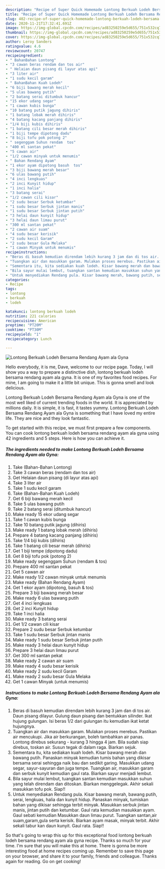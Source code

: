 ```yaml
---
description: "Recipe of Super Quick Homemade Lontong Berkuah Lodeh Bersama Rendang Ayam ala Gyna"
title: "Recipe of Super Quick Homemade Lontong Berkuah Lodeh Bersama Rendang Ayam ala Gyna"
slug: 402-recipe-of-super-quick-homemade-lontong-berkuah-lodeh-bersama-rendang-ayam-ala-gyna
date: 2020-11-21T17:32:41.691Z
image: https://img-global.cpcdn.com/recipes/ad83250259e5d655/751x532cq70/lontong-berkuah-lodeh-bersama-rendang-ayam-ala-gyna-resipi-foto-utama.jpg
thumbnail: https://img-global.cpcdn.com/recipes/ad83250259e5d655/751x532cq70/lontong-berkuah-lodeh-bersama-rendang-ayam-ala-gyna-resipi-foto-utama.jpg
cover: https://img-global.cpcdn.com/recipes/ad83250259e5d655/751x532cq70/lontong-berkuah-lodeh-bersama-rendang-ayam-ala-gyna-resipi-foto-utama.jpg
author: Leroy Sanders
ratingvalue: 4.6
reviewcount: 20747
recipeingredient:
- " BahanBahan Lontong"
- "3 cawan beras rendam dan tos air"
- " Helaian daun pisang di layur atas api"
- "3 liter air"
- "1 sudu kecil garam"
- " BahanBahan Kuah Lodeh"
- "6 biji bawang merah kecil"
- "5 ulas bawang putih"
- "2 batang serai ditumbuk hancur"
- "15 ekor udang segar"
- "1 cawan kubis bunga"
- "10 batang putik jagung dihiris"
- "1 batang lobak merah dihiris"
- "4 batang kacang panjang dihiris"
- "1/4 biji kubis dihiris"
- "1 batang cili besar merah dihiris"
- "1 biji tempe dipotong dadu"
- "8 biji tofu pok potong 2"
- " segenggam Suhun rendam  tos"
- "400 ml santan pekat"
- "5 cawan air"
- "1/2 cawan minyak untuk menumis"
- " Bahan Rendang Ayam"
- "1 ekor ayam dipotong basuh  tos"
- "3 biji bawang merah besar"
- "6 ulas bawang putih"
- "4 inci lengkuas"
- "2 inci Kunyit hidup"
- "1 inci halia"
- "3 batang serai"
- "1/2 cawan cili kisar"
- "2 sudu besar Serbuk ketumbar"
- "1 sudu besar Serbuk jintan manis"
- "1 sudu besar Serbuk jintan putih"
- "3 helai daun kunyit hidup"
- "3 helai daun limau purut"
- "300 ml santan pekat"
- "2 cawan air suam"
- "4 sudu besar kerisik"
- "2 sudu kecil Garam"
- "2 sudu besar Gula Melaka"
- "1 cawan Minyak untuk menumis"
recipeinstructions:
- "Beras di basuh kemudian direndam lebih kurang 3 jam dan di tos air. Daun pisang dilayur. Gulung daun pisang dan bentukkan silinder. Ikat hujung gulungan. Isi beras 1/2 dari gulungan itu kemudian ikat ketat hujungnya."
- "Tuangkan air dan masukkan garam. Mulakan proses merebus. Pastikan air mencukupi. Jika air berkurangan, boleh tambahkan air panas. Lontong direbus sekurang - kurang 3 hingga 4 jam. Bila sudah siap direbus, toskan air. Susun tegak di dalam raga. Biarkan sejuk."
- "Sementara itu, kita sediakan kuah lodeh. Kisar bawang merah dan bawang putih. Panaskan minyak kemudian tumis bahan yang dikisar bersama serai sehingga naik bau dan sedikit garing. Masukkan udang segar, sayur-sayuran dan juga tempe. Tuangkan air, masukkan garam dan serbuk kunyit kemudian gaul rata. Biarkan sayur menjadi lembut."
- "Bila sayur mulai lembut, tuangkan santan kemudian masukkan suhun yang telah direndam dan ditoskan. Biarkan menggelegak. Akhir sekali masukkan tofu pok. Siap!!"
- "Untuk menyediakan Rendang pula. Kisar bawang merah, bawang putih, serai, lengkuas, halia dan kunyit hidup. Panaskan minyak, tumiskan bahan yang dikisar sehingga terbit minyak. Masukkan serbuk jintan manis, jintan putih dan ketumbar. Gaul rata kemudian masukkan ayam. Gaul sebati kemudian Masukkan daun limau purut. Tuangkan santan,air suam,garam,gula serta kerisik. Biarkan ayam masak, minyak terbit. Akhir sekali tabur kan daun kunyit. Gaul rata. Siap!!"
categories:
- Recipe
tags:
- lontong
- berkuah
- lodeh

katakunci: lontong berkuah lodeh 
nutrition: 221 calories
recipecuisine: American
preptime: "PT20M"
cooktime: "PT30M"
recipeyield: "1"
recipecategory: Lunch

---
```



![Lontong Berkuah Lodeh Bersama Rendang Ayam ala Gyna](https://img-global.cpcdn.com/recipes/ad83250259e5d655/751x532cq70/lontong-berkuah-lodeh-bersama-rendang-ayam-ala-gyna-resipi-foto-utama.jpg)

Hello everybody, it is me, Dave, welcome to our recipe page. Today, I will show you a way to prepare a distinctive dish, lontong berkuah lodeh bersama rendang ayam ala gyna. It is one of my favorites food recipes. For mine, I am going to make it a little bit unique. This is gonna smell and look delicious.



Lontong Berkuah Lodeh Bersama Rendang Ayam ala Gyna is one of the most well liked of current trending foods in the world. It is appreciated by millions daily. It is simple, it is fast, it tastes yummy. Lontong Berkuah Lodeh Bersama Rendang Ayam ala Gyna is something that I have loved my entire life. They are nice and they look fantastic.


To get started with this recipe, we must first prepare a few components. You can cook lontong berkuah lodeh bersama rendang ayam ala gyna using 42 ingredients and 5 steps. Here is how you can achieve it.

<!--inarticleads1-->

##### The ingredients needed to make Lontong Berkuah Lodeh Bersama Rendang Ayam ala Gyna:

1. Take  (Bahan-Bahan Lontong)
1. Take 3 cawan beras (rendam dan tos air)
1. Get  Helaian daun pisang (di layur atas api)
1. Take 3 liter air
1. Take 1 sudu kecil garam
1. Take  (Bahan-Bahan Kuah Lodeh)
1. Get 6 biji bawang merah kecil
1. Take 5 ulas bawang putih
1. Take 2 batang serai (ditumbuk hancur)
1. Make ready 15 ekor udang segar
1. Take 1 cawan kubis bunga
1. Take 10 batang putik jagung (dihiris)
1. Make ready 1 batang lobak merah (dihiris)
1. Prepare 4 batang kacang panjang (dihiris)
1. Take 1/4 biji kubis (dihiris)
1. Take 1 batang cili besar merah (dihiris)
1. Get 1 biji tempe (dipotong dadu)
1. Get 8 biji tofu pok (potong 2)
1. Make ready  segenggam Suhun (rendam &amp; tos)
1. Prepare 400 ml santan pekat
1. Get 5 cawan air
1. Make ready 1/2 cawan minyak untuk menumis
1. Make ready  (Bahan Rendang Ayam)
1. Get 1 ekor ayam (dipotong, basuh &amp; tos)
1. Prepare 3 biji bawang merah besar
1. Make ready 6 ulas bawang putih
1. Get 4 inci lengkuas
1. Get 2 inci Kunyit hidup
1. Take 1 inci halia
1. Make ready 3 batang serai
1. Get 1/2 cawan cili kisar
1. Prepare 2 sudu besar Serbuk ketumbar
1. Take 1 sudu besar Serbuk jintan manis
1. Make ready 1 sudu besar Serbuk jintan putih
1. Make ready 3 helai daun kunyit hidup
1. Prepare 3 helai daun limau purut
1. Get 300 ml santan pekat
1. Make ready 2 cawan air suam
1. Make ready 4 sudu besar kerisik
1. Make ready 2 sudu kecil Garam
1. Make ready 2 sudu besar Gula Melaka
1. Get 1 cawan Minyak (untuk menumis)




<!--inarticleads2-->

##### Instructions to make Lontong Berkuah Lodeh Bersama Rendang Ayam ala Gyna:

1. Beras di basuh kemudian direndam lebih kurang 3 jam dan di tos air. Daun pisang dilayur. Gulung daun pisang dan bentukkan silinder. Ikat hujung gulungan. Isi beras 1/2 dari gulungan itu kemudian ikat ketat hujungnya.
1. Tuangkan air dan masukkan garam. Mulakan proses merebus. Pastikan air mencukupi. Jika air berkurangan, boleh tambahkan air panas. Lontong direbus sekurang - kurang 3 hingga 4 jam. Bila sudah siap direbus, toskan air. Susun tegak di dalam raga. Biarkan sejuk.
1. Sementara itu, kita sediakan kuah lodeh. Kisar bawang merah dan bawang putih. Panaskan minyak kemudian tumis bahan yang dikisar bersama serai sehingga naik bau dan sedikit garing. Masukkan udang segar, sayur-sayuran dan juga tempe. Tuangkan air, masukkan garam dan serbuk kunyit kemudian gaul rata. Biarkan sayur menjadi lembut.
1. Bila sayur mulai lembut, tuangkan santan kemudian masukkan suhun yang telah direndam dan ditoskan. Biarkan menggelegak. Akhir sekali masukkan tofu pok. Siap!!
1. Untuk menyediakan Rendang pula. Kisar bawang merah, bawang putih, serai, lengkuas, halia dan kunyit hidup. Panaskan minyak, tumiskan bahan yang dikisar sehingga terbit minyak. Masukkan serbuk jintan manis, jintan putih dan ketumbar. Gaul rata kemudian masukkan ayam. Gaul sebati kemudian Masukkan daun limau purut. Tuangkan santan,air suam,garam,gula serta kerisik. Biarkan ayam masak, minyak terbit. Akhir sekali tabur kan daun kunyit. Gaul rata. Siap!!




So that's going to wrap this up for this exceptional food lontong berkuah lodeh bersama rendang ayam ala gyna recipe. Thanks so much for your time. I'm sure that you will make this at home. There is gonna be more interesting food at home recipes coming up. Remember to save this page on your browser, and share it to your family, friends and colleague. Thanks again for reading. Go on get cooking!
